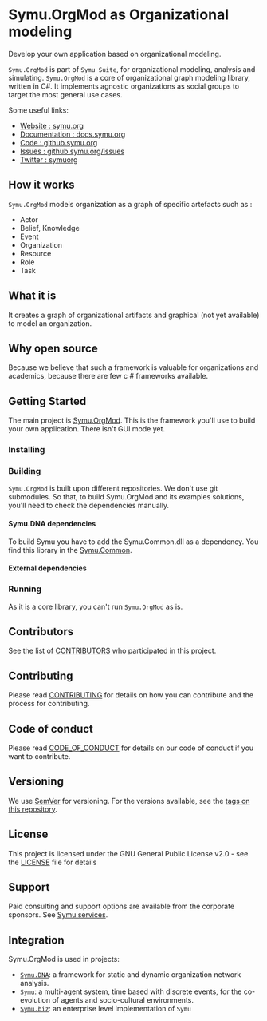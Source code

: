 # Symu.OrgMod as Organizational modeling

Develop your own application based on organizational modeling.


``Symu.OrgMod`` is part of ``Symu Suite``, for organizational modeling, analysis and simulating.
``Symu.OrgMod`` is a core of organizational graph modeling library, written in C#.
It implements agnostic organizations as social groups to target the most general use cases.

Some useful links:
* [Website : symu.org](https://symu.org/)
* [Documentation : docs.symu.org](http://docs.symu.org/)
* [Code : github.symu.org](http://github.symu.org/)
* [Issues : github.symu.org/issues](http://github.symu.org/issues/)
* [Twitter : symuorg](https://twitter.com/symuorg)

## How it works

``Symu.OrgMod`` models organization as a graph of specific artefacts such as :

* Actor
* Belief, Knowledge
* Event
* Organization
* Resource
* Role
* Task

## What it is

It creates a graph of organizational artifacts and graphical (not yet available) to model an organization.

## Why open source

Because we believe that such a framework is valuable for organizations and academics, because there are few c # frameworks available.

## Getting Started
The main project is [Symu.OrgMod](https://github.com/lmorisse/Symu.OrgMod/tree/main/SourceCode/SymuOrgMod). This is the framework you'll use to build your own application.
There isn't GUI mode yet.

### Installing


### Building

``Symu.OrgMod`` is built upon different repositories. We don't use git submodules. So that, to build Symu.OrgMod and its examples solutions, you'll need to check the dependencies manually.

#### Symu.DNA dependencies
To build Symu you have to add the Symu.Common.dll as a dependency. You find this library in the [Symu.Common](https://github.com/lmorisse/Symu.Common/releases/latest).

#### External dependencies

### Running

As it is a core library, you can't run ``Symu.OrgMod`` as is.

## Contributors

See the list of [CONTRIBUTORS](CONTRIBUTORS.md) who participated in this project.

## Contributing

Please read [CONTRIBUTING](CONTRIBUTING.md) for details on how you can contribute and the process for contributing.

## Code of conduct

Please read [CODE_OF_CONDUCT](CODE_OF_CONDUCT.md) for details on our code of conduct if you want to contribute.

## Versioning

We use [SemVer](http://semver.org/) for versioning. For the versions available, see the [tags on this repository](https://github.com/lmorisse/Symu/releases). 

## License

This project is licensed under the GNU General Public License v2.0 - see the [LICENSE](LICENSE) file for details

## Support

Paid consulting and support options are available from the corporate sponsors. See [Symu services](https://symu.org/services/).

## Integration

Symu.OrgMod is used in projects:
- [``Symu.DNA``](https://github.com/lmorisse/Symu.DNA): a framework for static and dynamic organization network analysis.
- [``Symu``](http://github.symu.org/): a multi-agent system, time based with discrete events, for the co-evolution of agents and socio-cultural environments.
- [``Symu.biz``](http://symu.biz): an enterprise level implementation of ``Symu``
